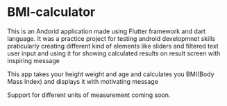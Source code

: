 # BMI-calculator
This is an Andorid application made using Flutter framework and dart language.
It was a practice project for testing android developmnet skills praticularly creating different kind of elements like sliders and filtered text user input and using it for showing calculated results on result screen with inspiring message

This app takes your height weight and age and calculates you BMI(Body Mass Index) and displays it with motivating message

Support for different units of measurement coming soon.

